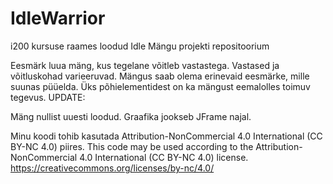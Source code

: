 # IdleWarrior
i200 kursuse raames loodud Idle Mängu projekti repositoorium

Eesmärk luua mäng, kus tegelane võitleb vastastega. Vastased ja võitluskohad varieeruvad.
Mängus saab olema erinevaid eesmärke, mille suunas püüelda.
Üks põhielementidest on ka mängust eemalolles toimuv tegevus.
UPDATE:

Mäng nullist uuesti loodud. Graafika jookseb JFrame najal.

Minu koodi tohib kasutada Attribution-NonCommercial 4.0 International (CC BY-NC 4.0) piires.
This code may be used according to the Attribution-NonCommercial 4.0 International (CC BY-NC 4.0) license.
https://creativecommons.org/licenses/by-nc/4.0/
